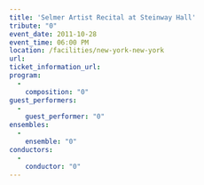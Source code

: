 ```yaml
---
title: 'Selmer Artist Recital at Steinway Hall'
tribute: "0"
event_date: 2011-10-28
event_time: 06:00 PM
location: /facilities/new-york-new-york
url: 
ticket_information_url: 
program: 
  -
    composition: "0"
guest_performers: 
  -
    guest_performer: "0"
ensembles: 
  -
    ensemble: "0"
conductors: 
  -
    conductor: "0"
---
```

